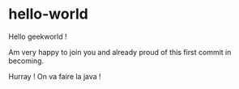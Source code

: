 # hello-world

Hello geekworld !

Am very happy to join you and already proud of this first commit in becoming.

Hurray ! On va faire la java !
